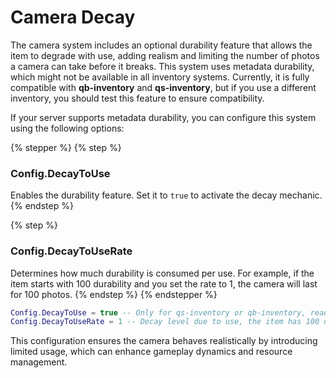 # Camera Decay

The camera system includes an optional durability feature that allows the item to degrade with use, adding realism and limiting the number of photos a camera can take before it breaks. This system uses metadata durability, which might not be available in all inventory systems. Currently, it is fully compatible with **qb-inventory** and **qs-inventory**, but if you use a different inventory, you should test this feature to ensure compatibility.

If your server supports metadata durability, you can configure this system using the following options:

{% stepper %}
{% step %}
### Config.DecayToUse

Enables the durability feature. Set it to `true` to activate the decay mechanic.
{% endstep %}

{% step %}
### Config.DecayToUseRate

Determines how much durability is consumed per use. For example, if the item starts with 100 durability and you set the rate to 1, the camera will last for 100 photos.
{% endstep %}
{% endstepper %}

```lua
Config.DecayToUse = true -- Only for qs-inventory or qb-inventory, read above!
Config.DecayToUseRate = 1 -- Decay level due to use, the item has 100 durability, therefore 1 = 100 shots
```

This configuration ensures the camera behaves realistically by introducing limited usage, which can enhance gameplay dynamics and resource management.
